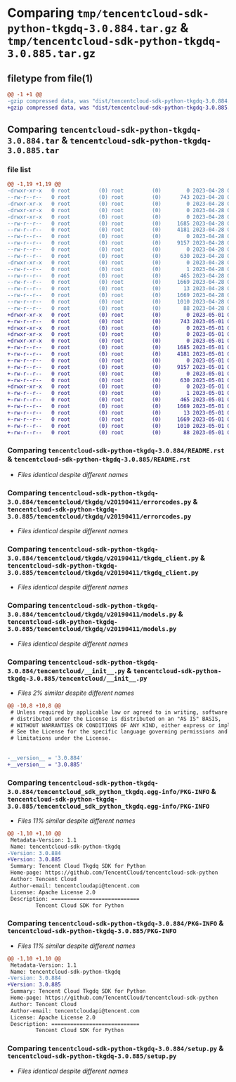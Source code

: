 # Comparing `tmp/tencentcloud-sdk-python-tkgdq-3.0.884.tar.gz` & `tmp/tencentcloud-sdk-python-tkgdq-3.0.885.tar.gz`

## filetype from file(1)

```diff
@@ -1 +1 @@
-gzip compressed data, was "dist/tencentcloud-sdk-python-tkgdq-3.0.884.tar", last modified: Fri Apr 28 02:42:37 2023, max compression
+gzip compressed data, was "dist/tencentcloud-sdk-python-tkgdq-3.0.885.tar", last modified: Mon May  1 00:57:17 2023, max compression
```

## Comparing `tencentcloud-sdk-python-tkgdq-3.0.884.tar` & `tencentcloud-sdk-python-tkgdq-3.0.885.tar`

### file list

```diff
@@ -1,19 +1,19 @@
-drwxr-xr-x   0 root         (0) root         (0)        0 2023-04-28 02:42:37.000000 tencentcloud-sdk-python-tkgdq-3.0.884/
--rw-r--r--   0 root         (0) root         (0)      743 2023-04-28 02:42:36.000000 tencentcloud-sdk-python-tkgdq-3.0.884/README.rst
-drwxr-xr-x   0 root         (0) root         (0)        0 2023-04-28 02:42:37.000000 tencentcloud-sdk-python-tkgdq-3.0.884/tencentcloud/
-drwxr-xr-x   0 root         (0) root         (0)        0 2023-04-28 02:42:37.000000 tencentcloud-sdk-python-tkgdq-3.0.884/tencentcloud/tkgdq/
-drwxr-xr-x   0 root         (0) root         (0)        0 2023-04-28 02:42:37.000000 tencentcloud-sdk-python-tkgdq-3.0.884/tencentcloud/tkgdq/v20190411/
--rw-r--r--   0 root         (0) root         (0)     1685 2023-04-28 02:42:36.000000 tencentcloud-sdk-python-tkgdq-3.0.884/tencentcloud/tkgdq/v20190411/errorcodes.py
--rw-r--r--   0 root         (0) root         (0)     4181 2023-04-28 02:42:36.000000 tencentcloud-sdk-python-tkgdq-3.0.884/tencentcloud/tkgdq/v20190411/tkgdq_client.py
--rw-r--r--   0 root         (0) root         (0)        0 2023-04-28 02:42:36.000000 tencentcloud-sdk-python-tkgdq-3.0.884/tencentcloud/tkgdq/v20190411/__init__.py
--rw-r--r--   0 root         (0) root         (0)     9157 2023-04-28 02:42:36.000000 tencentcloud-sdk-python-tkgdq-3.0.884/tencentcloud/tkgdq/v20190411/models.py
--rw-r--r--   0 root         (0) root         (0)        0 2023-04-28 02:42:36.000000 tencentcloud-sdk-python-tkgdq-3.0.884/tencentcloud/tkgdq/__init__.py
--rw-r--r--   0 root         (0) root         (0)      630 2023-04-28 02:42:36.000000 tencentcloud-sdk-python-tkgdq-3.0.884/tencentcloud/__init__.py
-drwxr-xr-x   0 root         (0) root         (0)        0 2023-04-28 02:42:37.000000 tencentcloud-sdk-python-tkgdq-3.0.884/tencentcloud_sdk_python_tkgdq.egg-info/
--rw-r--r--   0 root         (0) root         (0)        1 2023-04-28 02:42:37.000000 tencentcloud-sdk-python-tkgdq-3.0.884/tencentcloud_sdk_python_tkgdq.egg-info/dependency_links.txt
--rw-r--r--   0 root         (0) root         (0)      465 2023-04-28 02:42:37.000000 tencentcloud-sdk-python-tkgdq-3.0.884/tencentcloud_sdk_python_tkgdq.egg-info/SOURCES.txt
--rw-r--r--   0 root         (0) root         (0)     1669 2023-04-28 02:42:37.000000 tencentcloud-sdk-python-tkgdq-3.0.884/tencentcloud_sdk_python_tkgdq.egg-info/PKG-INFO
--rw-r--r--   0 root         (0) root         (0)       13 2023-04-28 02:42:37.000000 tencentcloud-sdk-python-tkgdq-3.0.884/tencentcloud_sdk_python_tkgdq.egg-info/top_level.txt
--rw-r--r--   0 root         (0) root         (0)     1669 2023-04-28 02:42:37.000000 tencentcloud-sdk-python-tkgdq-3.0.884/PKG-INFO
--rw-r--r--   0 root         (0) root         (0)     1010 2023-04-28 02:42:36.000000 tencentcloud-sdk-python-tkgdq-3.0.884/setup.py
--rw-r--r--   0 root         (0) root         (0)       88 2023-04-28 02:42:37.000000 tencentcloud-sdk-python-tkgdq-3.0.884/setup.cfg
+drwxr-xr-x   0 root         (0) root         (0)        0 2023-05-01 00:57:17.000000 tencentcloud-sdk-python-tkgdq-3.0.885/
+-rw-r--r--   0 root         (0) root         (0)      743 2023-05-01 00:57:17.000000 tencentcloud-sdk-python-tkgdq-3.0.885/README.rst
+drwxr-xr-x   0 root         (0) root         (0)        0 2023-05-01 00:57:17.000000 tencentcloud-sdk-python-tkgdq-3.0.885/tencentcloud/
+drwxr-xr-x   0 root         (0) root         (0)        0 2023-05-01 00:57:17.000000 tencentcloud-sdk-python-tkgdq-3.0.885/tencentcloud/tkgdq/
+drwxr-xr-x   0 root         (0) root         (0)        0 2023-05-01 00:57:17.000000 tencentcloud-sdk-python-tkgdq-3.0.885/tencentcloud/tkgdq/v20190411/
+-rw-r--r--   0 root         (0) root         (0)     1685 2023-05-01 00:57:17.000000 tencentcloud-sdk-python-tkgdq-3.0.885/tencentcloud/tkgdq/v20190411/errorcodes.py
+-rw-r--r--   0 root         (0) root         (0)     4181 2023-05-01 00:57:17.000000 tencentcloud-sdk-python-tkgdq-3.0.885/tencentcloud/tkgdq/v20190411/tkgdq_client.py
+-rw-r--r--   0 root         (0) root         (0)        0 2023-05-01 00:57:17.000000 tencentcloud-sdk-python-tkgdq-3.0.885/tencentcloud/tkgdq/v20190411/__init__.py
+-rw-r--r--   0 root         (0) root         (0)     9157 2023-05-01 00:57:17.000000 tencentcloud-sdk-python-tkgdq-3.0.885/tencentcloud/tkgdq/v20190411/models.py
+-rw-r--r--   0 root         (0) root         (0)        0 2023-05-01 00:57:17.000000 tencentcloud-sdk-python-tkgdq-3.0.885/tencentcloud/tkgdq/__init__.py
+-rw-r--r--   0 root         (0) root         (0)      630 2023-05-01 00:57:17.000000 tencentcloud-sdk-python-tkgdq-3.0.885/tencentcloud/__init__.py
+drwxr-xr-x   0 root         (0) root         (0)        0 2023-05-01 00:57:17.000000 tencentcloud-sdk-python-tkgdq-3.0.885/tencentcloud_sdk_python_tkgdq.egg-info/
+-rw-r--r--   0 root         (0) root         (0)        1 2023-05-01 00:57:17.000000 tencentcloud-sdk-python-tkgdq-3.0.885/tencentcloud_sdk_python_tkgdq.egg-info/dependency_links.txt
+-rw-r--r--   0 root         (0) root         (0)      465 2023-05-01 00:57:17.000000 tencentcloud-sdk-python-tkgdq-3.0.885/tencentcloud_sdk_python_tkgdq.egg-info/SOURCES.txt
+-rw-r--r--   0 root         (0) root         (0)     1669 2023-05-01 00:57:17.000000 tencentcloud-sdk-python-tkgdq-3.0.885/tencentcloud_sdk_python_tkgdq.egg-info/PKG-INFO
+-rw-r--r--   0 root         (0) root         (0)       13 2023-05-01 00:57:17.000000 tencentcloud-sdk-python-tkgdq-3.0.885/tencentcloud_sdk_python_tkgdq.egg-info/top_level.txt
+-rw-r--r--   0 root         (0) root         (0)     1669 2023-05-01 00:57:17.000000 tencentcloud-sdk-python-tkgdq-3.0.885/PKG-INFO
+-rw-r--r--   0 root         (0) root         (0)     1010 2023-05-01 00:57:17.000000 tencentcloud-sdk-python-tkgdq-3.0.885/setup.py
+-rw-r--r--   0 root         (0) root         (0)       88 2023-05-01 00:57:17.000000 tencentcloud-sdk-python-tkgdq-3.0.885/setup.cfg
```

### Comparing `tencentcloud-sdk-python-tkgdq-3.0.884/README.rst` & `tencentcloud-sdk-python-tkgdq-3.0.885/README.rst`

 * *Files identical despite different names*

### Comparing `tencentcloud-sdk-python-tkgdq-3.0.884/tencentcloud/tkgdq/v20190411/errorcodes.py` & `tencentcloud-sdk-python-tkgdq-3.0.885/tencentcloud/tkgdq/v20190411/errorcodes.py`

 * *Files identical despite different names*

### Comparing `tencentcloud-sdk-python-tkgdq-3.0.884/tencentcloud/tkgdq/v20190411/tkgdq_client.py` & `tencentcloud-sdk-python-tkgdq-3.0.885/tencentcloud/tkgdq/v20190411/tkgdq_client.py`

 * *Files identical despite different names*

### Comparing `tencentcloud-sdk-python-tkgdq-3.0.884/tencentcloud/tkgdq/v20190411/models.py` & `tencentcloud-sdk-python-tkgdq-3.0.885/tencentcloud/tkgdq/v20190411/models.py`

 * *Files identical despite different names*

### Comparing `tencentcloud-sdk-python-tkgdq-3.0.884/tencentcloud/__init__.py` & `tencentcloud-sdk-python-tkgdq-3.0.885/tencentcloud/__init__.py`

 * *Files 2% similar despite different names*

```diff
@@ -10,8 +10,8 @@
 # Unless required by applicable law or agreed to in writing, software
 # distributed under the License is distributed on an "AS IS" BASIS,
 # WITHOUT WARRANTIES OR CONDITIONS OF ANY KIND, either express or implied.
 # See the License for the specific language governing permissions and
 # limitations under the License.
 
 
-__version__ = '3.0.884'
+__version__ = '3.0.885'
```

### Comparing `tencentcloud-sdk-python-tkgdq-3.0.884/tencentcloud_sdk_python_tkgdq.egg-info/PKG-INFO` & `tencentcloud-sdk-python-tkgdq-3.0.885/tencentcloud_sdk_python_tkgdq.egg-info/PKG-INFO`

 * *Files 11% similar despite different names*

```diff
@@ -1,10 +1,10 @@
 Metadata-Version: 1.1
 Name: tencentcloud-sdk-python-tkgdq
-Version: 3.0.884
+Version: 3.0.885
 Summary: Tencent Cloud Tkgdq SDK for Python
 Home-page: https://github.com/TencentCloud/tencentcloud-sdk-python
 Author: Tencent Cloud
 Author-email: tencentcloudapi@tencent.com
 License: Apache License 2.0
 Description: ============================
         Tencent Cloud SDK for Python
```

### Comparing `tencentcloud-sdk-python-tkgdq-3.0.884/PKG-INFO` & `tencentcloud-sdk-python-tkgdq-3.0.885/PKG-INFO`

 * *Files 11% similar despite different names*

```diff
@@ -1,10 +1,10 @@
 Metadata-Version: 1.1
 Name: tencentcloud-sdk-python-tkgdq
-Version: 3.0.884
+Version: 3.0.885
 Summary: Tencent Cloud Tkgdq SDK for Python
 Home-page: https://github.com/TencentCloud/tencentcloud-sdk-python
 Author: Tencent Cloud
 Author-email: tencentcloudapi@tencent.com
 License: Apache License 2.0
 Description: ============================
         Tencent Cloud SDK for Python
```

### Comparing `tencentcloud-sdk-python-tkgdq-3.0.884/setup.py` & `tencentcloud-sdk-python-tkgdq-3.0.885/setup.py`

 * *Files identical despite different names*


